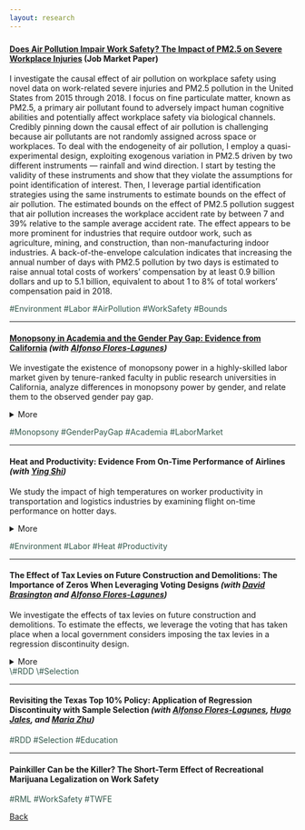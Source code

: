 ```yaml
---
layout: research
---
```

### 
#### [Does Air Pollution Impair Work Safety? The Impact of PM2.5 on Severe Workplace Injuries](https://yuzhanhan.github.io/Job-Market/Papers/JMP_ZhanhanYu.pdf) (Job Market Paper)  
I investigate the causal effect of air pollution on workplace safety using novel data on work-related severe injuries and PM2.5 pollution in the United States from 2015 through 2018. I focus on fine particulate matter, known as PM2.5, a primary air pollutant found to adversely impact human cognitive abilities and potentially affect workplace safety via biological channels. Credibly pinning down the causal effect of air pollution is challenging because air pollutants are not randomly assigned across space or workplaces. To deal with the endogeneity of air pollution, I employ a quasi-experimental design, exploiting exogenous variation in PM2.5 driven by two different instruments — rainfall and wind direction. I start by testing the validity of these instruments and show that they violate the assumptions for point identification of interest. Then, I leverage partial identification strategies using the same instruments to estimate bounds on the effect of air pollution. The estimated bounds on the effect of PM2.5 pollution suggest that air pollution increases the workplace accident rate by between 7 and 39% relative to the sample average accident rate. The effect appears to be more prominent for industries that require outdoor work, such as agriculture, mining, and construction, than non-manufacturing indoor industries. A back-of-the-envelope calculation indicates that increasing the annual number of days with PM2.5 pollution by two days is estimated to raise annual total costs of workers’ compensation by at least 0.9 billion dollars and up to 5.1 billion, equivalent to about 1 to 8% of total workers’ compensation paid in 2018.


<span style="color: #31574a"> \#Environment \#Labor \#AirPollution \#WorkSafety \#Bounds </span>

---------------------------------------------------------------------------------------------

#### [Monopsony in Academia and the Gender Pay Gap: Evidence from California](https://yuzhanhan.github.io/Job-Market/Papers/Monopsony_in_Academia.pdf) *(with [Alfonso Flores-Lagunes](https://aflores-lagunes.weebly.com))*  
We investigate the existence of monopsony power in a highly-skilled labor market given by tenure-ranked faculty in public research universities in California, analyze differences in monopsony power by gender, and relate them to the observed gender pay gap.   
<details>
	<summary>More</summary>
	 We collect and use publicly-available information of faculty salaries in the University of California system and merge it with information obtained online on faculty characteristics, career trajectories, and research productivity indicators. We infer the university-level labor supply elasticity by estimating the elasticity of separation. To deal with the endogeneity of the salary in the separation equation, we employ instrumental variables exploiting exogenous variation in salaries driven by changes in school revenues and salary scales. We find evidence of monopsony power: the "exploitation rate", a common measure of monopsony power, is conservatively estimated at about 7% for tenure-track faculty. Full professors experience a higher rate of monopsony power than associate and assistant professors. Lastly, while the estimated monopsony power is not found to differ by gender for assistant and associate professors, it does so for full professors, with women facing a higher exploitation rate relative to males.
</details>

<span style="color: #31574a"> \#Monopsony \#GenderPayGap \#Academia \#LaborMarket </span>  

---------------------------------------------------------------------------------------------

#### Heat and Productivity: Evidence From On-Time Performance of Airlines *(with [Ying Shi](https://sites.google.com/site/yingandshi/home))*  
We study the impact of high temperatures on worker productivity in transportation and logistics industries by examining flight on-time performance on hotter days.
<details>
	<summary>More</summary>
	 We create a novel data set linking the on-time performance data of flights departing from 365 airports in the contiguous United States from 2004 through 2019 with daily meteorological data. We find statistically significant evidence that operating on hotter days increases both flight delays and delay time. On days above 95F (35C), flights are 6% more likely to experience late departure, and 17% longer time of delay conditional on late departure. We conjecture that the impact of heat on flight delays may be driven by either labor shortage associated with changes in the intertemporal labor supply of workers with temperature (the extensive margin) or an absolute decline in worker performance on hotter days (the intensive margin). We examine the extensive margin channel using the 2005-2019 American Time-Use Survey (ATUS) and find evidence to support our conjecture that high temperatures affect flight on-time performance in part through the labor supply channel. In industries that typically require workers to perform tasks in outdoor environments, workers work about 30 minutes less on days above 95F (35C). More importantly, we find a significant absenteeism effect of high temperatures. One additional day above 95F in the past week increases absenteeism among outdoor workers by 8% relative to the average absenteeism rate).
</details>

<span style="color: #31574a"> \#Environment \#Labor \#Heat \#Productivity </span>

---------------------------------------------------------------------------------------------

#### The Effect of Tax Levies on Future Construction and Demolitions: The Importance of Zeros When Leveraging Voting Designs *(with [David Brasington](https://business.uc.edu/faculty-and-research/departments/economics/faculty/david-brasington.html) and [Alfonso Flores-Lagunes](https://aflores-lagunes.weebly.com))*  
We investigate the effects of tax levies on future construction and demolitions. To estimate the effects, we leverage the voting that has taken place when a local government considers imposing the tax levies in a regression discontinuity design.
<details>
	<summary>More</summary>
	 Importantly we show that the results change dramatically based on whether one takes into account the incidence on zeros — localities where no construction or demolition took place — at the voting threshold. Furthermore, statistically accounting for those zeroes allows to disentangle two distinct effects that tax levies have: on the probability of observing non-zero construction or demolition, and on their conditional amount. Our results indicate that tax levies positively affect the amount of new construction. Estimates that do not account for the presence of zeros in the outcomes often have the opposite sign and are sometimes statistically significant.
</details>
<span style="color: #31574a"> \#RDD \#Selection </span>

---------------------------------------------------------------------------------------------

#### Revisiting the Texas Top 10% Policy: Application of Regression Discontinuity with Sample Selection *(with [Alfonso Flores-Lagunes](https://aflores-lagunes.weebly.com), [Hugo Jales](https://sites.google.com/site/hugoborgesjales/home), and [Maria Zhu](http://www.mariazhu.com))*  

<span style="color: #31574a"> \#RDD \#Selection \#Education </span>

---------------------------------------------------------------------------------------------


#### Painkiller Can be the Killer? The Short-Term Effect of Recreational Marijuana Legalization on Work Safety  
<span style="color: #31574a"> \#RML \#WorkSafety \#TWFE </span>


[Back](./)
